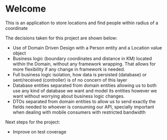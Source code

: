 # Welcome

This is an application to store locations and find people within radius of a coordinate

The decisions taken for this project are shown below:
- Use of Domain Driven Design with a Person entity and a Location value object
- Business logic (boundary coordinates and distance in KM) located within the Domain, without any framework wrapping. That allows for more flexibility if any change in framework is needed.
- Full business logic isolation, how data is persisted (database) or sent/received (controller) is of no concern of this layer
- Database entities separated from domain entities allowing us to both use any kind of database we want and model its entities however we want without worrying about business logic changes.
- DTOs separated from domain entities to allow us to send exactly the fields needed to whoever is consuming our API, specially important when dealing with mobile consumers with restricted bandwidth

Next steps for the project:
- Improve on test coverage
